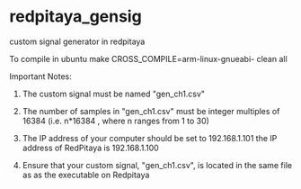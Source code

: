 # redpitaya_gensig
custom signal generator in redpitaya

To compile in ubuntu 
make CROSS_COMPILE=arm-linux-gnueabi- clean all

Important Notes:

1) The custom signal must be named "gen_ch1.csv"

2) The number of samples in "gen_ch1.csv" must be integer multiples of 16384
	(i.e. n*16384 , where n ranges from 1 to 30)

3) The IP address of your computer should be set to 192.168.1.101
	the IP address of RedPitaya is 192.168.1.100

4) Ensure that your custom signal, "gen_ch1.csv", is located in the same file as 
	as the executable on Redpitaya
